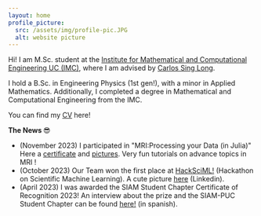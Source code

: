 ```yaml
---
layout: home
profile_picture:
  src: /assets/img/profile-pic.JPG
  alt: website picture
---
```


<p>
 Hi! I am M.Sc. student at the <a href="https://imc.uc.cl/">Institute for Mathematical and Computational Engineering UC (IMC)</a>, where I am advised by <a href="https://scholar.google.com/citations?hl=en&user=ygA8VaEAAAAJ&view_op=list_works">Carlos Sing Long</a>. 
</p>
<p>
  I hold a B.Sc. in Engineering Physics (1st gen!), with a minor in Applied Mathematics. Additionally, I completed a degree in Mathematical and Computational Engineering from the IMC.
</p>
<p>
  You can find my <a href="data/CV_Ignacio_C.pdf">CV</a> here!
</p>

<p>
  <b> The News </b> &#128526;
</p>

<ul>
  <li>(November 2023) I participated in "MRI:Processing your Data (in Julia)" Here a <a href="data/MRI Certificate Ignacio Contreras.pdf">certificate</a> and <a href="https://www.flickr.com/photos/197037882@N02/albums">pictures</a>. Very fun tutorials on advance topics in MRI !
  </li>
  <li>(October 2023) Our Team won the first place at <a href=" https://sites.google.com/ing.puc.cl/hacksciml-rl4cenia/home?authuser=0 ">HackSciML!</a> (Hackathon on Scientific Machine Learning). A cute picture <a href= " https://www.linkedin.com/posts/ignacio-contreras-z%C3%BA%C3%B1iga_estoy-muy-contento-de-haber-obtenido-el-activity-7115325940301193216-xou5?utm_source=share&utm_medium=member_desktop" >here</a> (Linkedin).
  </li>
  <li>(April 2023) I was awarded the SIAM Student Chapter Certificate of Recognition 2023! An interview about the prize and the SIAM-PUC Student Chapter can be found <a href="https://imc.uc.cl/noticias/413-distincion-siam">here!</a> (in spanish).
  </li> 
</ul>
